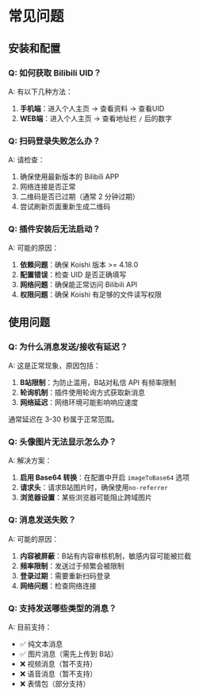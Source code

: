 # 常见问题

## 安装和配置

### Q: 如何获取 Bilibili UID？

A: 有以下几种方法：

1. **手机端**：进入个人主页 → 查看资料 → 查看UID
2. **WEB端**：进入个人主页 → 查看地址栏 `/` 后的数字

### Q: 扫码登录失败怎么办？

A: 请检查：

1. 确保使用最新版本的 Bilibili APP
2. 网络连接是否正常
3. 二维码是否已过期（通常 2 分钟过期）
4. 尝试刷新页面重新生成二维码

### Q: 插件安装后无法启动？

A: 可能的原因：

1. **依赖问题**：确保 Koishi 版本 >= 4.18.0
2. **配置错误**：检查 UID 是否正确填写
3. **网络问题**：确保能正常访问 Bilibili API
4. **权限问题**：确保 Koishi 有足够的文件读写权限

## 使用问题

### Q: 为什么消息发送/接收有延迟？

A: 这是正常现象，原因包括：

1. **B站限制**：为防止滥用，B站对私信 API 有频率限制
2. **轮询机制**：插件使用轮询方式获取新消息
3. **网络延迟**：网络环境可能影响响应速度

通常延迟在 3-30 秒属于正常范围。

### Q: 头像图片无法显示怎么办？

A: 解决方案：

1. **启用 Base64 转换**：在配置中开启 `imageToBase64` 选项
2. **请求头**：请求B站图片时，确保使用`no-referrer`
3. **浏览器设置**：某些浏览器可能阻止跨域图片

### Q: 消息发送失败？

A: 可能的原因：

1. **内容被屏蔽**：B站有内容审核机制，敏感内容可能被拦截
2. **频率限制**：发送过于频繁会被限制
3. **登录过期**：需要重新扫码登录
4. **网络问题**：检查网络连接

### Q: 支持发送哪些类型的消息？

A: 目前支持：

- ✅ 纯文本消息
- ✅ 图片消息（需先上传到 B站）
- ❌ 视频消息（暂不支持）
- ❌ 语音消息（暂不支持）
- ❌ 表情包（部分支持）

